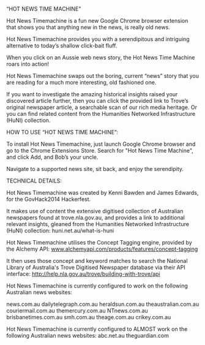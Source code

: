 “HOT NEWS TIME MACHINE”

Hot News Timemachine is a fun new Google Chrome browser extension that shows you that anything new in the news, is really old news.

Hot News Timemachine provides you with a serendipitous and intriguing alternative to today’s shallow click-bait fluff.

When you click on an Aussie web news story, the Hot News Time Machine roars into action!

Hot News Timemachine swaps out the boring, current “news” story that you are reading for a much more interesting, old fashioned one.

If you want to investigate the amazing historical insights raised your discovered article further, then you can click the provided link to Trove’s original newspaper article, a searchable scan of our rich media heritage. Or you can find related content from the Humanities Networked Infrastructure (HuNI) collection.




HOW TO USE “HOT NEWS TIME MACHINE”:

To install Hot News Timemachine, just launch Google Chrome browser and go to the Chrome Extensions Store. Search for "Hot News Time Machine", and click Add, and Bob’s your uncle.

Navigate to a supported news site, sit back, and enjoy the serendipity.




TECHNICAL DETAILS:

Hot News Timemachine was created by Kenni Bawden and James Edwards, for the GovHack2014 Hackerfest.

It makes use of content the extensive digitised collection of Australian newspapers found at trove.nla.gov.au, and provides a link to additional relevant insights, gleaned from the Humanities Networked Infrastructure (HuNI) collection: huni.net.au/what-is-huni

Hot News Timemachine utilises the Concept Tagging engine, provided by the Alchemy API:
www.alchemyapi.com/products/features/concept-tagging

It then uses those concept and keyword matches to search the National Library of Australia's Trove Digitised Newspaper database via their API interface:
http://help.nla.gov.au/trove/building-with-trove/api


Hot News Timemachine is currently configured to work on the following Australian news websites:

news.com.au
dailytelegraph.com.au
heraldsun.com.au
theaustralian.com.au
couriermail.com.au
themercury.com.au
NTnews.com.au
brisbanetimes.com.au
smh.com.au
theage.com.au
crikey.com.au

Hot News Timemachine is currently configured to ALMOST work on the following Australian news websites:
abc.net.au
theguardian.com
